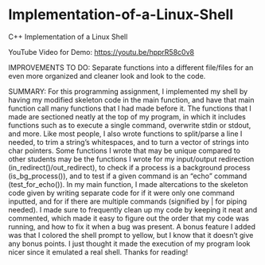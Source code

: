 # Implementation-of-a-Linux-Shell
C++ Implementation of a Linux Shell

YouTube Video for Demo: https://youtu.be/hpprR58c0v8

IMPROVEMENTS TO DO: Separate functions into a different file/files for an even more organized and cleaner look and look to the code.

SUMMARY:
For this programming assignment, I implemented my shell by having my modified skeleton code in the main function, and have that main function call many functions that I had made before it. The functions that I made are sectioned neatly at the top of my program, in which it includes functions such as to execute a single command, overwrite stdin or stdout, and more. Like most people, I also wrote functions to split/parse a line I needed, to trim a string’s whitespaces, and to  turn a vector of strings into char pointers. 
Some functions I wrote that may be unique compared to other students may be the functions I wrote for my input/output redirection (in_redirect()/out_redirect), to check if a process is a background process (is_bg_process()), and to test if a given command is an “echo” command (test_for_echo()). 
In my main function, I made altercations to the skeleton code given by writing separate code for if it were only one command inputted, and for if there are multiple commands (signified by | for piping needed). 
I made sure to frequently clean up my code by keeping it neat and commented, which made it easy to figure out the order that my code was running, and how to fix it when a bug was present.
A bonus feature I added was that I colored the shell prompt to yellow, but I know that it doesn’t give any bonus points. I just thought it made the execution of my program look nicer since it emulated a real shell. Thanks for reading!
